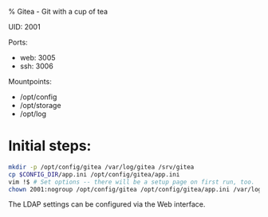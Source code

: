 % Gitea - Git with a cup of tea

UID: 2001

Ports:
- web: 3005
- ssh: 3006

Mountpoints:
- /opt/config
- /opt/storage
- /opt/log


# Initial steps:
```sh
mkdir -p /opt/config/gitea /var/log/gitea /srv/gitea
cp $CONFIG_DIR/app.ini /opt/config/gitea/app.ini
vim !$ # Set options -- there will be a setup page on first run, too.
chown 2001:nogroup /opt/config/gitea /opt/config/gitea/app.ini /var/log/gitea /srv/gitea
```

The LDAP settings can be configured via the Web interface.
